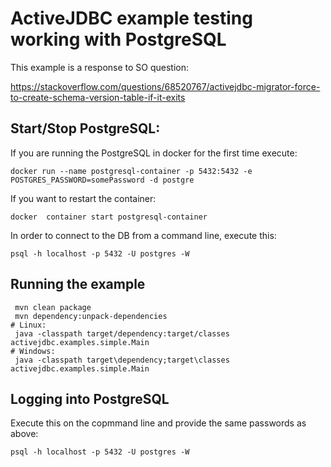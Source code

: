 # ActiveJDBC example testing working with PostgreSQL 

This example is a response to SO question:

https://stackoverflow.com/questions/68520767/activejdbc-migrator-force-to-create-schema-version-table-if-it-exits 

##  Start/Stop PostgreSQL:

If you are running the PostgreSQL in docker for the first time execute: 

    docker run --name postgresql-container -p 5432:5432 -e POSTGRES_PASSWORD=somePassword -d postgre

If you want to restart the container: 

    docker  container start postgresql-container

In order to connect to the DB from a command line, execute this:

    psql -h localhost -p 5432 -U postgres -W

## Running the example
 

```
 mvn clean package
 mvn dependency:unpack-dependencies
# Linux:
 java -classpath target/dependency:target/classes activejdbc.examples.simple.Main
# Windows:
 java -classpath target\dependency;target\classes activejdbc.examples.simple.Main 
```

## Logging  into PostgreSQL 

Execute this  on the copmmand line and provide the same passwords as above: 

    psql -h localhost -p 5432 -U postgres -W




